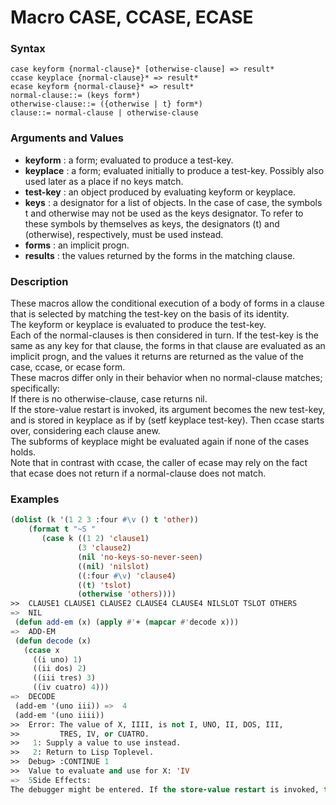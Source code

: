 <!-- Generated on 05/10/2020 by https://github.com/anto2oo/clhs-evolved -->

# Macro CASE, CCASE, ECASE

### Syntax
`case keyform {normal-clause}* [otherwise-clause] => result*`  
`ccase keyplace {normal-clause}* => result*`  
`ecase keyform {normal-clause}* => result*`  
`normal-clause::= (keys form*)`  
`otherwise-clause::= ({otherwise | t} form*)`  
`clause::= normal-clause | otherwise-clause`  


### Arguments and Values
- **keyform** : a form; evaluated to produce a test-key.   
- **keyplace** : a form; evaluated initially to produce a test-key. Possibly also used later as a place if no keys match.   
- **test-key** : an object produced by evaluating keyform or keyplace.   
- **keys** : a designator for a list of objects. In the case of case, the symbols t and otherwise may not be used as the keys designator. To refer to these symbols by themselves as keys, the designators (t) and (otherwise), respectively, must be used instead.   
- **forms** : an implicit progn.   
- **results** : the values returned by the forms in the matching clause.   


### Description
These macros allow the conditional execution of a body of forms in a clause that is selected by matching the test-key on the basis of its identity.  
The keyform or keyplace is evaluated to produce the test-key.  
Each of the normal-clauses is then considered in turn. If the test-key is the same as any key for that clause, the forms in that clause are evaluated as an implicit progn, and the values it returns are returned as the value of the case, ccase, or ecase form.  
These macros differ only in their behavior when no normal-clause matches; specifically:  
If there is no otherwise-clause, case returns nil.  
If the store-value restart is invoked, its argument becomes the new test-key, and is stored in keyplace as if by (setf keyplace test-key). Then ccase starts over, considering each clause anew.  
 The subforms of keyplace might be evaluated again if none of the cases holds.  
Note that in contrast with ccase, the caller of ecase may rely on the fact that ecase does not return if a normal-clause does not match.



### Examples
```lisp 
(dolist (k '(1 2 3 :four #\v () t 'other))
    (format t "~S "
       (case k ((1 2) 'clause1)
               (3 'clause2)
               (nil 'no-keys-so-never-seen)
               ((nil) 'nilslot)
               ((:four #\v) 'clause4)
               ((t) 'tslot)
               (otherwise 'others)))) 
>>  CLAUSE1 CLAUSE1 CLAUSE2 CLAUSE4 CLAUSE4 NILSLOT TSLOT OTHERS 
=>  NIL
 (defun add-em (x) (apply #'+ (mapcar #'decode x)))
=>  ADD-EM
 (defun decode (x)
   (ccase x
     ((i uno) 1)
     ((ii dos) 2)
     ((iii tres) 3)
     ((iv cuatro) 4)))
=>  DECODE
 (add-em '(uno iii)) =>  4
 (add-em '(uno iiii))
>>  Error: The value of X, IIII, is not I, UNO, II, DOS, III,
>>         TRES, IV, or CUATRO.
>>   1: Supply a value to use instead.
>>   2: Return to Lisp Toplevel.
>>  Debug> :CONTINUE 1
>>  Value to evaluate and use for X: 'IV
=>  5Side Effects:
The debugger might be entered. If the store-value restart is invoked, the value of keyplace might be changed.
```
